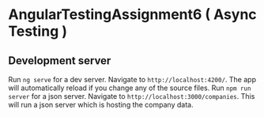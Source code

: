 # AngularTestingAssignment6 ( Async Testing )



## Development server

Run `ng serve` for a dev server. Navigate to `http://localhost:4200/`. The app will automatically reload if you change any of the source files.
Run `npm run server` for a json server. Navigate to `http://localhost:3000/companies`. This will run a json server which is hosting the company data.


